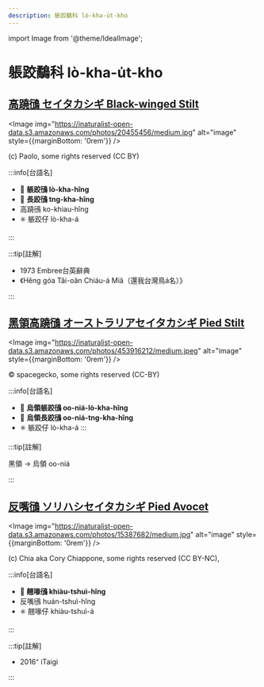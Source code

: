 ```yaml
---
description: 躼跤鷸科 lò-kha-u̍t-kho
---
```


import Image from '@theme/IdealImage';

# 躼跤鷸科 lò-kha-u̍t-kho

## [高蹺鴴 セイタカシギ Black-winged Stilt](https://ebird.org/species/bkwsti)

<Image img="https://inaturalist-open-data.s3.amazonaws.com/photos/20455456/medium.jpg" alt="image" style={{marginBottom: '0rem'}} />

<p className="image-caption">
(c) Paolo, some rights reserved (CC BY)
</p>

:::info[台語名]

- 🎯 **躼跤鴴 lò-kha-hîng**
- 🎯 **長跤鴴 tng-kha-hîng**
- 高蹺鴴 ko-khiau-hîng
- ✳️ 躼跤仔 lò-kha-á

:::

:::tip[註解]

- 1973 Embree台英辭典
- 《Hêng góa Tâi-oân Chiáu-á Miâ（還我台灣鳥á名）》

:::

## [黑領高蹺鴴 オーストラリアセイタカシギ Pied Stilt](https://ebird.org/species/piesti1)

<Image img="https://inaturalist-open-data.s3.amazonaws.com/photos/453916212/medium.jpeg" alt="image" style={{marginBottom: '0rem'}} />

<p className="image-caption">
© spacegecko, some rights reserved (CC-BY)
</p>

:::info[台語名]
- 🎯 **烏領躼跤鴴 oo-niá-lò-kha-hîng**
- 🎯 **烏領長跤鴴 oo-niá-tng-kha-hîng**
- ✳️ 躼跤仔 lò-kha-á
:::

:::tip[註解]

黑領 -> 烏領 oo-niá

:::

## [反嘴鴴 ソリハシセイタカシギ Pied Avocet](https://ebird.org/species/pieavo1)

<Image img="https://inaturalist-open-data.s3.amazonaws.com/photos/15387682/medium.jpg" alt="image" style={{marginBottom: '0rem'}} />

<p className="image-caption">
(c) Chia aka Cory Chiappone, some rights reserved (CC BY-NC),
</p>

:::info[台語名]

- 🎯 **翹喙鴴 khiàu-tshuì-hîng**
- 反嘴鴴 huán-tshuì-hîng
- ✳️ 翹喙仔 khiàu-tshuì-á

:::

:::tip[註解]

- 2016⁺ iTaigi

:::
